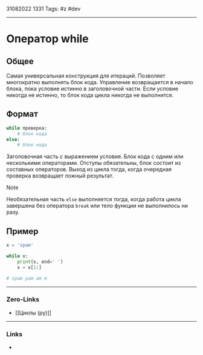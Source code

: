 31082022 1331
Tags: #z #dev 

---
# Оператор while
## Общее
Самая универсальная конструкция для итераций. Позволяет многократно выполнять  блок кода. Управление возвращается в начало блока, пока условие истинно в заголовочной части. Если условие никогда не истинно, то блок кода цикла никогда не выполнится.

## Формат

```python
while проверка:
    # блок кода
else:
    # блок кода
```

Заголовочная часть с выражением условия. Блок кода с одним или несколькими операторами. Отступы обязательны, блок состоит из составных операторов.
Выход из цикла тогда, когда очередная проверка возвращает ложный результат.

>[!Note]
>Необязательная часть `else` выполняется тогда, когда работа цикла завершена без оператора `break` или тело функции не выполнилось ни разу.

## Пример

```python
x = 'spam'

while x:
    print(x, end=' ')
    x = x[1:]

# spam pam am m
```

---
### Zero-Links
- [[Циклы (py)]]

---
### Links
- 